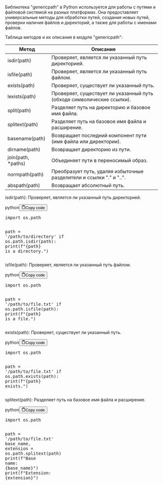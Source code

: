 <p>Библиотека "genericpath" в Python используется для работы с путями и файловой системой на разных платформах.
Она предоставляет универсальные методы для обработки путей, создания новых путей, проверки наличия файлов и директорий,
а также для работы с именами файлов.</p>
<p>Таблица методов и их описания в модуле "genericpath":</p>
<table>
<thead>
<tr>
<th>Метод</th>
<th>Описание</th>
</tr>
</thead>
<tbody>
<tr>
<td>isdir(path)</td>
<td>Проверяет, является ли указанный путь директорией.</td>
</tr>
<tr>
<td>isfile(path)</td>
<td>Проверяет, является ли указанный путь файлом.</td>
</tr>
<tr>
<td>exists(path)</td>
<td>Проверяет, существует ли указанный путь.</td>
</tr>
<tr>
<td>lexists(path)</td>
<td>Проверяет, существует ли указанный путь (обходя символические ссылки).</td>
</tr>
<tr>
<td>split(path)</td>
<td>Разделяет путь на директорию и базовое имя файла.</td>
</tr>
<tr>
<td>splitext(path)</td>
<td>Разделяет путь на базовое имя файла и расширение.</td>
</tr>
<tr>
<td>basename(path)</td>
<td>Возвращает последний компонент пути (имя файла или директории).</td>
</tr>
<tr>
<td>dirname(path)</td>
<td>Возвращает директорию из пути.</td>
</tr>
<tr>
<td>join(path, *paths)</td>
<td>Объединяет пути в переносимый образ.</td>
</tr>
<tr>
<td>normpath(path)</td>
<td>Преобразует путь, удаляя избыточные разделители и ссылки "." и "..".</td>
</tr>
<tr>
<td>abspath(path)</td>
<td>Возвращает абсолютный путь.</td>
</tr>
</tbody>
</table>
<p>isdir(path): Проверяет, является ли указанный путь директорией.</p>
<div class="code-element"><div class="lang-line"><text>python</text><button class="copy-button" id="code172b" onclick="copyCode(code172, code172b)"><svg stroke="currentColor" fill="none" stroke-width="2" viewBox="0 0 24 24" stroke-linecap="round" stroke-linejoin="round" class="h-4 w-4" height="1em" width="1em" xmlns="http://www.w3.org/2000/svg"><path d="M16 4h2a2 2 0 0 1 2 2v14a2 2 0 0 1-2 2H6a2 2 0 0 1-2-2V6a2 2 0 0 1 2-2h2"></path><rect x="8" y="2" width="8" height="4" rx="1" ry="1"></rect></svg><text>Copy code</text></button></div><div class="code" id="code172"><div class="highlight"><pre><span></span><span class="kn">import</span> <span class="nn">os.path</span>

<span class="n">path</span> <span class="o">=</span> <span class="s1">&#39;/path/to/directory&#39;</span>
<span class="k">if</span> <span class="n">os</span><span class="o">.</span><span class="n">path</span><span class="o">.</span><span class="n">isdir</span><span class="p">(</span><span class="n">path</span><span class="p">):</span>
    <span class="nb">print</span><span class="p">(</span><span class="sa">f</span><span class="s2">&quot;</span><span class="si">{</span><span class="n">path</span><span class="si">}</span><span class="s2"> is a directory.&quot;</span><span class="p">)</span>
</pre></div></div></div>

<p>isfile(path): Проверяет, является ли указанный путь файлом.</p>
<div class="code-element"><div class="lang-line"><text>python</text><button class="copy-button" id="code173b" onclick="copyCode(code173, code173b)"><svg stroke="currentColor" fill="none" stroke-width="2" viewBox="0 0 24 24" stroke-linecap="round" stroke-linejoin="round" class="h-4 w-4" height="1em" width="1em" xmlns="http://www.w3.org/2000/svg"><path d="M16 4h2a2 2 0 0 1 2 2v14a2 2 0 0 1-2 2H6a2 2 0 0 1-2-2V6a2 2 0 0 1 2-2h2"></path><rect x="8" y="2" width="8" height="4" rx="1" ry="1"></rect></svg><text>Copy code</text></button></div><div class="code" id="code173"><div class="highlight"><pre><span></span><span class="kn">import</span> <span class="nn">os.path</span>

<span class="n">path</span> <span class="o">=</span> <span class="s1">&#39;/path/to/file.txt&#39;</span>
<span class="k">if</span> <span class="n">os</span><span class="o">.</span><span class="n">path</span><span class="o">.</span><span class="n">isfile</span><span class="p">(</span><span class="n">path</span><span class="p">):</span>
    <span class="nb">print</span><span class="p">(</span><span class="sa">f</span><span class="s2">&quot;</span><span class="si">{</span><span class="n">path</span><span class="si">}</span><span class="s2"> is a file.&quot;</span><span class="p">)</span>
</pre></div></div></div>

<p>exists(path): Проверяет, существует ли указанный путь.</p>
<div class="code-element"><div class="lang-line"><text>python</text><button class="copy-button" id="code174b" onclick="copyCode(code174, code174b)"><svg stroke="currentColor" fill="none" stroke-width="2" viewBox="0 0 24 24" stroke-linecap="round" stroke-linejoin="round" class="h-4 w-4" height="1em" width="1em" xmlns="http://www.w3.org/2000/svg"><path d="M16 4h2a2 2 0 0 1 2 2v14a2 2 0 0 1-2 2H6a2 2 0 0 1-2-2V6a2 2 0 0 1 2-2h2"></path><rect x="8" y="2" width="8" height="4" rx="1" ry="1"></rect></svg><text>Copy code</text></button></div><div class="code" id="code174"><div class="highlight"><pre><span></span><span class="kn">import</span> <span class="nn">os.path</span>

<span class="n">path</span> <span class="o">=</span> <span class="s1">&#39;/path/to/file.txt&#39;</span>
<span class="k">if</span> <span class="n">os</span><span class="o">.</span><span class="n">path</span><span class="o">.</span><span class="n">exists</span><span class="p">(</span><span class="n">path</span><span class="p">):</span>
    <span class="nb">print</span><span class="p">(</span><span class="sa">f</span><span class="s2">&quot;</span><span class="si">{</span><span class="n">path</span><span class="si">}</span><span class="s2"> exists.&quot;</span><span class="p">)</span>
</pre></div></div></div>

<p>splitext(path): Разделяет путь на базовое имя файла и расширение.</p>
<div class="code-element"><div class="lang-line"><text>python</text><button class="copy-button" id="code175b" onclick="copyCode(code175, code175b)"><svg stroke="currentColor" fill="none" stroke-width="2" viewBox="0 0 24 24" stroke-linecap="round" stroke-linejoin="round" class="h-4 w-4" height="1em" width="1em" xmlns="http://www.w3.org/2000/svg"><path d="M16 4h2a2 2 0 0 1 2 2v14a2 2 0 0 1-2 2H6a2 2 0 0 1-2-2V6a2 2 0 0 1 2-2h2"></path><rect x="8" y="2" width="8" height="4" rx="1" ry="1"></rect></svg><text>Copy code</text></button></div><div class="code" id="code175"><div class="highlight"><pre><span></span><span class="kn">import</span> <span class="nn">os.path</span>

<span class="n">path</span> <span class="o">=</span> <span class="s1">&#39;/path/to/file.txt&#39;</span>
<span class="n">base_name</span><span class="p">,</span> <span class="n">extension</span> <span class="o">=</span> <span class="n">os</span><span class="o">.</span><span class="n">path</span><span class="o">.</span><span class="n">splitext</span><span class="p">(</span><span class="n">path</span><span class="p">)</span>
<span class="nb">print</span><span class="p">(</span><span class="sa">f</span><span class="s2">&quot;Base name: </span><span class="si">{</span><span class="n">base_name</span><span class="si">}</span><span class="s2">&quot;</span><span class="p">)</span>
<span class="nb">print</span><span class="p">(</span><span class="sa">f</span><span class="s2">&quot;Extension: </span><span class="si">{</span><span class="n">extension</span><span class="si">}</span><span class="s2">&quot;</span><span class="p">)</span>
</pre></div></div></div>